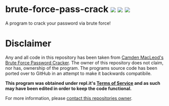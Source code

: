 # brute-force-pass-crack ![](https://img.shields.io/badge/License-MIT-blue.svg) ![](https://img.shields.io/codeclimate/maintainability/rbstrachan/brute-force-pass-crack.svg) ![](https://img.shields.io/github/issues/rbstrachan/brute-force-pass-crack.svg)

A program to crack your password via brute force!

# Disclaimer
Any and all code in this repository has been taken from [Camden MacLeod's Brute Force Password Cracker](https://repl.it/@CyanCoding/Brute-Force-Password-Cracker). The owner of this repository does not claim, nor has, ownership of the program. The programs source code has been ported over to GitHub in an attempt to make it backwards compatibile.

**This program was obtained under repl.it's [Terms of Service](https://repl.it/site/terms) and as such may have been edited in order to keep the code functional.**

For more information, please [contact this repositories owner](mailto:rossbstrachan@gmail.com).
